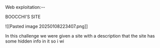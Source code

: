 
Web exploitation:--

BOOCCHI'S  SITE


![[Pasted image 20250108223407.png]]



In this challenge we were given a site with a description that the site has some hidden info in it 
so i wi


